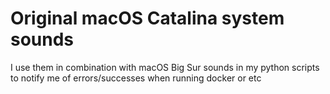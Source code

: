 # Original macOS Catalina system sounds

I use them in combination with macOS Big Sur sounds in my python scripts to
notify me of errors/successes when running docker or etc
